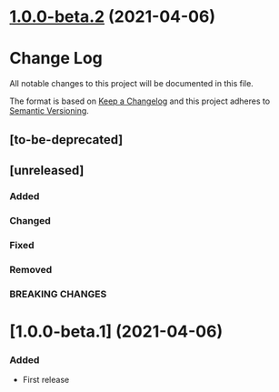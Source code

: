 # [1.0.0-beta.2](https://github.com/gabrielseco/smf/compare/1.0.0-beta.0...1.0.0-beta.2) (2021-04-06)



# Change Log
All notable changes to this project will be documented in this file.

The format is based on [Keep a Changelog](http://keepachangelog.com/)
and this project adheres to [Semantic Versioning](http://semver.org/).

## [to-be-deprecated]

## [unreleased]
### Added
### Changed
### Fixed
### Removed
### BREAKING CHANGES


# [1.0.0-beta.1] (2021-04-06)

### Added

- First release

